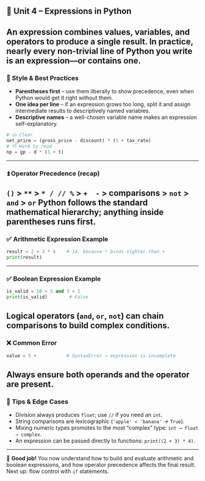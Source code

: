 ## 🐍 Unit 4 – Expressions in Python
An **expression** combines values, variables, and operators to produce a single result. In practice, nearly every non-trivial line of Python you write is an expression—or contains one.
---
### 🎯 Style & Best Practices
* **Parentheses first** – use them liberally to show precedence, even when Python would get it right without them.
* **One idea per line** – if an expression grows too long, split it and assign intermediate results to descriptively named variables.
* **Descriptive names** – a well-chosen variable name makes an expression self-explanatory.
```python
# 👍 Clear
net_price = (gross_price - discount) * (1 + tax_rate)
# 👎 Hard to read
np = gp - d * (1 + t)
```
---
### ⏫ Operator Precedence (recap)
`()` **>** `**` **>** `* / // %` **>** `+  -` **>** comparisons **>** `not` **>** `and` **>** `or`
Python follows the standard mathematical hierarchy; anything inside parentheses runs first.
---
### ✅ Arithmetic Expression Example
```python
result = 2 + 3 * 4    # 14, because * binds tighter than +
print(result)
```
---
### ✅ Boolean Expression Example
```python
is_valid = 10 > 5 and 3 < 2
print(is_valid)        # False
```
Logical operators (`and`, `or`, `not`) can chain comparisons to build complex conditions.
---
### ❌ Common Error
```python
value = 5 +           # SyntaxError → expression is incomplete
```
Always ensure both operands and the operator are present.
---
### 🚩 Tips & Edge Cases
* Division always produces `float`; use `//` if you need an `int`.
* String comparisons are lexicographic (`'apple' < 'banana'` → `True`).
* Mixing numeric types promotes to the most “complex” type: `int → float → complex`.
* An expression can be passed directly to functions: `print((2 + 3) * 4)`.
---
🎉 **Good job!** You now understand how to build and evaluate arithmetic and boolean expressions, and how operator precedence affects the final result. Next up: flow control with `if` statements.
